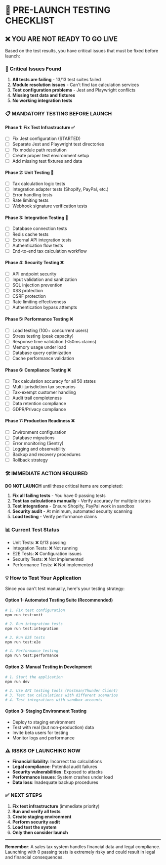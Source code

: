 # 🚨 PRE-LAUNCH TESTING CHECKLIST

## ❌ **YOU ARE NOT READY TO GO LIVE**

Based on the test results, you have critical issues that must be fixed before launch:

### 🔴 **Critical Issues Found**
1. **All tests are failing** - 13/13 test suites failed
2. **Module resolution issues** - Can't find tax calculation services
3. **Test configuration problems** - Jest and Playwright conflicts
4. **Missing test data and fixtures**
5. **No working integration tests**

### 📋 **MANDATORY TESTING BEFORE LAUNCH**

#### Phase 1: Fix Test Infrastructure ✅
- [ ] Fix Jest configuration (STARTED)
- [ ] Separate Jest and Playwright test directories
- [ ] Fix module path resolution
- [ ] Create proper test environment setup
- [ ] Add missing test fixtures and data

#### Phase 2: Unit Testing 🔄
- [ ] Tax calculation logic tests
- [ ] Integration adapter tests (Shopify, PayPal, etc.)
- [ ] Error handling tests
- [ ] Rate limiting tests
- [ ] Webhook signature verification tests

#### Phase 3: Integration Testing 🔄
- [ ] Database connection tests
- [ ] Redis cache tests
- [ ] External API integration tests
- [ ] Authentication flow tests
- [ ] End-to-end tax calculation workflow

#### Phase 4: Security Testing ❌
- [ ] API endpoint security
- [ ] Input validation and sanitization
- [ ] SQL injection prevention
- [ ] XSS protection
- [ ] CSRF protection
- [ ] Rate limiting effectiveness
- [ ] Authentication bypass attempts

#### Phase 5: Performance Testing ❌
- [ ] Load testing (100+ concurrent users)
- [ ] Stress testing (peak capacity)
- [ ] Response time validation (<50ms claims)
- [ ] Memory usage under load
- [ ] Database query optimization
- [ ] Cache performance validation

#### Phase 6: Compliance Testing ❌
- [ ] Tax calculation accuracy for all 50 states
- [ ] Multi-jurisdiction tax scenarios
- [ ] Tax-exempt customer handling
- [ ] Audit trail completeness
- [ ] Data retention compliance
- [ ] GDPR/Privacy compliance

#### Phase 7: Production Readiness ❌
- [ ] Environment configuration
- [ ] Database migrations
- [ ] Error monitoring (Sentry)
- [ ] Logging and observability
- [ ] Backup and recovery procedures
- [ ] Rollback strategy

### 🛠 **IMMEDIATE ACTION REQUIRED**

**DO NOT LAUNCH** until these critical items are completed:

1. **Fix all failing tests** - You have 0 passing tests
2. **Test tax calculations manually** - Verify accuracy for multiple states
3. **Test integrations** - Ensure Shopify, PayPal work in sandbox
4. **Security audit** - At minimum, automated security scanning
5. **Load testing** - Verify performance claims

### 📊 **Current Test Status**
- Unit Tests: ❌ 0/13 passing
- Integration Tests: ❌ Not running
- E2E Tests: ❌ Configuration issues
- Security Tests: ❌ Not implemented
- Performance Tests: ❌ Not implemented

### 💡 **How to Test Your Application**

Since you can't test manually, here's your testing strategy:

#### Option 1: Automated Testing Suite (Recommended)
```bash
# 1. Fix test configuration
npm run test:unit

# 2. Run integration tests
npm run test:integration

# 3. Run E2E tests
npm run test:e2e

# 4. Performance testing
npm run test:performance
```

#### Option 2: Manual Testing in Development
```bash
# 1. Start the application
npm run dev

# 2. Use API testing tools (Postman/Thunder Client)
# 3. Test tax calculations with different scenarios
# 4. Test integrations with sandbox accounts
```

#### Option 3: Staging Environment Testing
- Deploy to staging environment
- Test with real (but non-production) data
- Invite beta users for testing
- Monitor logs and performance

### ⚠️ **RISKS OF LAUNCHING NOW**
- **Financial liability**: Incorrect tax calculations
- **Legal compliance**: Potential audit failures
- **Security vulnerabilities**: Exposed to attacks
- **Performance issues**: System crashes under load
- **Data loss**: Inadequate backup procedures

### ✅ **NEXT STEPS**
1. **Fix test infrastructure** (immediate priority)
2. **Run and verify all tests**
3. **Create staging environment**
4. **Perform security audit**
5. **Load test the system**
6. **Only then consider launch**

---

**Remember**: A sales tax system handles financial data and legal compliance. Launching with 0 passing tests is extremely risky and could result in legal and financial consequences.
